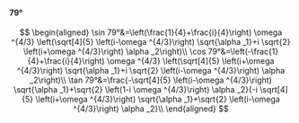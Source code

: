 #### 79°

$$
\begin{aligned}
\sin 79°&=\left(\frac{1}{4}+\frac{i}{4}\right) \omega ^{4/3} \left(\sqrt[4]{5} \left(i-\omega ^{4/3}\right) \sqrt{\alpha _1}+i \sqrt{2} \left(i+\omega ^{4/3}\right)
\alpha _2\right)\\
\cos 79°&=\left(-\frac{1}{4}+\frac{i}{4}\right) \omega ^{4/3} \left(\sqrt[4]{5} \left(i+\omega ^{4/3}\right) \sqrt{\alpha _1}+i \sqrt{2} \left(i-\omega ^{4/3}\right)
\alpha _2\right)\\
\tan 79°&=\frac{-\sqrt[4]{5} \left(i-\omega ^{4/3}\right) \sqrt{\alpha _1}+\sqrt{2} \left(1-i \omega ^{4/3}\right) \alpha _2}{-i \sqrt[4]{5} \left(i+\omega ^{4/3}\right)
\sqrt{\alpha _1}+\sqrt{2} \left(i-\omega ^{4/3}\right) \alpha _2}\\
\end{aligned}
$$

